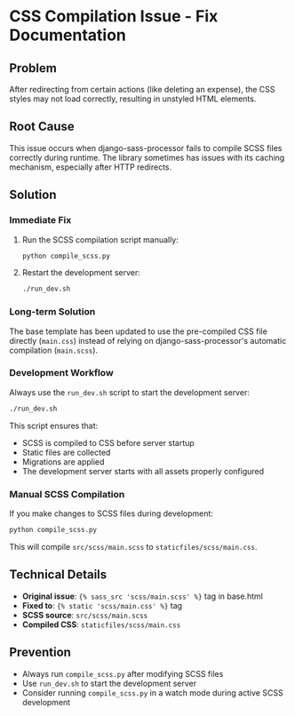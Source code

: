# CSS Compilation Issue - Fix Documentation

## Problem
After redirecting from certain actions (like deleting an expense), the CSS styles may not load correctly, resulting in unstyled HTML elements.

## Root Cause
This issue occurs when django-sass-processor fails to compile SCSS files correctly during runtime. The library sometimes has issues with its caching mechanism, especially after HTTP redirects.

## Solution

### Immediate Fix
1. Run the SCSS compilation script manually:
   ```bash
   python compile_scss.py
   ```

2. Restart the development server:
   ```bash
   ./run_dev.sh
   ```

### Long-term Solution
The base template has been updated to use the pre-compiled CSS file directly (`main.css`) instead of relying on django-sass-processor's automatic compilation (`main.scss`).

### Development Workflow
Always use the `run_dev.sh` script to start the development server:
```bash
./run_dev.sh
```

This script ensures that:
- SCSS is compiled to CSS before server startup
- Static files are collected
- Migrations are applied
- The development server starts with all assets properly configured

### Manual SCSS Compilation
If you make changes to SCSS files during development:
```bash
python compile_scss.py
```

This will compile `src/scss/main.scss` to `staticfiles/scss/main.css`.

## Technical Details
- **Original issue**: `{% sass_src 'scss/main.scss' %}` tag in base.html
- **Fixed to**: `{% static 'scss/main.css' %}` tag
- **SCSS source**: `src/scss/main.scss`
- **Compiled CSS**: `staticfiles/scss/main.css`

## Prevention
- Always run `compile_scss.py` after modifying SCSS files
- Use `run_dev.sh` to start the development server
- Consider running `compile_scss.py` in a watch mode during active SCSS development
